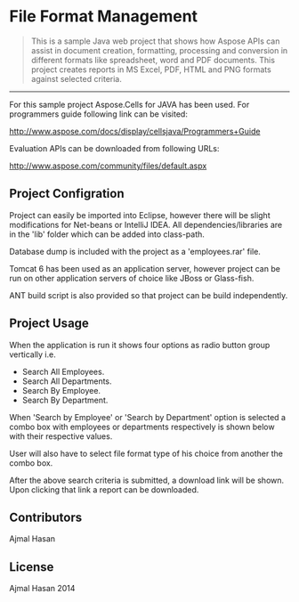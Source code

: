 # File Format Management

>This is a sample Java web project that shows how Aspose APIs can assist in document creation, formatting, processing and conversion in different formats like spreadsheet, word and PDF documents. This project creates reports in MS Excel, PDF, HTML and PNG formats against selected criteria.
<hr>

For this sample project Aspose.Cells for JAVA has been used. For programmers guide following link can be visited:

http://www.aspose.com/docs/display/cellsjava/Programmers+Guide

Evaluation APIs can be downloaded from following URLs:

http://www.aspose.com/community/files/default.aspx

## Project Configration

Project can easily be imported into Eclipse, however there will be slight modifications for Net-beans or IntelliJ IDEA. All dependencies/libraries are in the 'lib' folder which can be added into class-path.

Database dump is included with the project as a 'employees.rar' file.

Tomcat 6 has been used as an application server, however project can be run on other application servers of choice like JBoss or Glass-fish.

ANT build script is also provided so that project can be build independently.

## Project Usage

When the application is run it shows four options as radio button group vertically i.e.

* Search All Employees.
* Search All Departments.
* Search By Employee.
* Search By Department.

When 'Search by Employee' or 'Search by Department' option is selected a combo box with employees or departments respectively is shown below with their respective values.

User will also have to select file format type of his choice from another the combo box.

After the above search criteria is submitted, a download link will be shown. Upon clicking that link a report can be downloaded.

## Contributors
Ajmal Hasan

## License
Ajmal Hasan 2014
